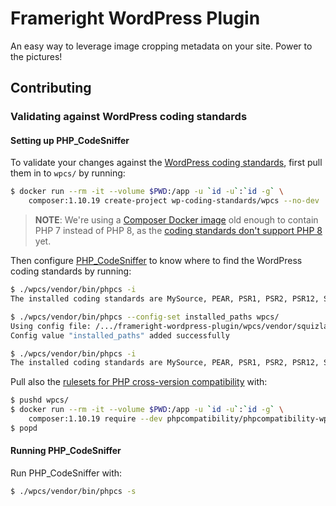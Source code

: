# Frameright WordPress Plugin

An easy way to leverage image cropping metadata on your site. Power to the
pictures!

## Contributing

### Validating against WordPress coding standards

#### Setting up PHP_CodeSniffer

To validate your changes against the
[WordPress coding standards](https://github.com/WordPress/WordPress-Coding-Standards),
first pull them in to `wpcs/` by running:

```bash
$ docker run --rm -it --volume $PWD:/app -u `id -u`:`id -g` \
    composer:1.10.19 create-project wp-coding-standards/wpcs --no-dev
```

> **NOTE**: We're using a
> [Composer Docker image](https://hub.docker.com/_/composer/) old enough to
> contain PHP 7 instead of PHP 8, as the
> [coding standards don't support PHP 8](https://github.com/WordPress/WordPress-Coding-Standards/issues/2070)
> yet.

Then configure [PHP_CodeSniffer](https://github.com/squizlabs/PHP_CodeSniffer)
to know where to find the WordPress coding standards by running:

```bash
$ ./wpcs/vendor/bin/phpcs -i
The installed coding standards are MySource, PEAR, PSR1, PSR2, PSR12, Squiz and Zend

$ ./wpcs/vendor/bin/phpcs --config-set installed_paths wpcs/
Using config file: /.../frameright-wordpress-plugin/wpcs/vendor/squizlabs/php_codesniffer/CodeSniffer.conf
Config value "installed_paths" added successfully

$ ./wpcs/vendor/bin/phpcs -i
The installed coding standards are MySource, PEAR, PSR1, PSR2, PSR12, Squiz, Zend, WordPress, WordPress-Core, WordPress-Docs and WordPress-Extra
```

Pull also the
[rulesets for PHP cross-version compatibility](https://github.com/PHPCompatibility/PHPCompatibilityWP)
with:

```bash
$ pushd wpcs/
$ docker run --rm -it --volume $PWD:/app -u `id -u`:`id -g` \
    composer:1.10.19 require --dev phpcompatibility/phpcompatibility-wp:"*"
$ popd
```

#### Running PHP_CodeSniffer

Run PHP_CodeSniffer with:

```bash
$ ./wpcs/vendor/bin/phpcs -s
```
